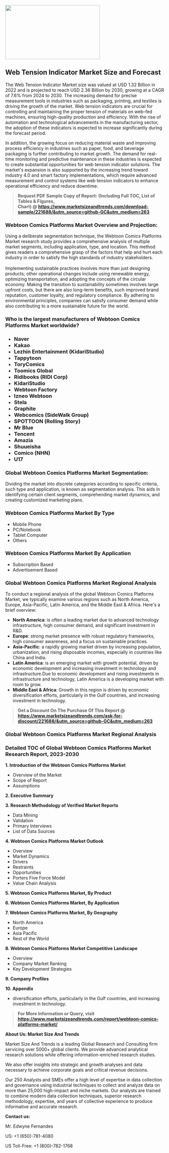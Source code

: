 <p><img class="alignnone size-medium wp-image-20088" src="https://ffe5etoiles.com/wp-content/uploads/2024/12/MST1-300x171.png" alt="" width="300" height="171" /></p><h2>Web Tension Indicator Market Size and Forecast</h2><p>The Web Tension Indicator Market size was valued at USD 1.32 Billion in 2022 and is projected to reach USD 2.36 Billion by 2030, growing at a CAGR of 7.6% from 2024 to 2030. The increasing demand for precise measurement tools in industries such as packaging, printing, and textiles is driving the growth of the market. Web tension indicators are crucial for controlling and maintaining the proper tension of materials on web-fed machines, ensuring high-quality production and efficiency. With the rise of automation and technological advancements in the manufacturing sector, the adoption of these indicators is expected to increase significantly during the forecast period. </p><p>In addition, the growing focus on reducing material waste and improving process efficiency in industries such as paper, food, and beverage packaging is further contributing to market growth. The demand for real-time monitoring and predictive maintenance in these industries is expected to create substantial opportunities for web tension indicator solutions. The market's expansion is also supported by the increasing trend toward industry 4.0 and smart factory implementations, which require advanced measurement and control systems like web tension indicators to enhance operational efficiency and reduce downtime.</p></p><blockquote id="" class=""><strong>Request PDF Sample Copy of Report: (Including Full TOC, List of Tables &amp; Figures, Chart)&nbsp;@&nbsp;<strong><a href="https://www.marketsizeandtrends.com/download-sample/221688/&utm_source=github-GC&utm_medium=263" target="_blank">https://www.marketsizeandtrends.com/download-sample/221688/&utm_source=github-GC&utm_medium=263</a></strong></strong></blockquote><h3 id="" class="">Webtoon Comics Platforms Market&nbsp;Overview and Projection:</h3><p id="" class="">Using a deliberate segmentation technique, the Webtoon Comics Platforms Market research study provides a comprehensive analysis of multiple market segments, including application, type, and location. This method gives readers a comprehensive grasp of the factors that help and hurt each industry in order to satisfy the high standards of industry stakeholders. <br /> <br />Implementing sustainable practices involves more than just designing products; other operational changes include using renewable energy, optimizing transportation, and adopting the concepts of the circular economy. Making the transition to sustainability sometimes involves large upfront costs, but there are also long-term benefits, such improved brand reputation, customer loyalty, and regulatory compliance. By adhering to environmental principles, companies can satisfy consumer demand while also contributing to a more sustainable future for the world.</p><h3 id="" class="">Who is the largest manufacturers of&nbsp;Webtoon Comics Platforms Market worldwide?</h3><h3 class=""><p><ul><li>Naver </li><li> Kakao </li><li> Lezhin Entertainment (KidariStudio) </li><li> Tappytoon </li><li> ToryComics </li><li> Toomics Global </li><li> Ridibooks (RIDI Corp) </li><li> KidariStudio </li><li> Webtoon Factory </li><li> Izneo Webtoon </li><li> Stela </li><li> Graphite </li><li> Webcomics (SideWalk Group) </li><li> SPOTTOON (Rolling Story) </li><li> Mr Blue </li><li> Tencent </li><li> Amazia </li><li> Shuueisha </li><li> Comico (NHN) </li><li> U17</li></ul></p></h3><h3 id="" class="">Global&nbsp;Webtoon Comics Platforms Market Segmentation:</h3><p id="" class="">Dividing the market into discrete categories according to specific criteria, such type and application, is known as segmentation analysis. This aids in identifying certain client segments, comprehending market dynamics, and creating customized marketing plans.</p><h3 id="" class="">Webtoon Comics Platforms Market&nbsp;By Type</h3><p><p><ul><li>Mobile Phone</li><li> PC/Notebook</li><li> Tablet Computer</li><li> Others</p></li></ul></p></p><h3 id="" class="">Webtoon Comics Platforms Market&nbsp;By Application</h3><p class=""><p><ul><li>Subscription Based</li><li> Advertisement Based</li></ul></p></p><h3 id="" class="">Global Webtoon Comics Platforms Market Regional Analysis</h3><p id="" class="">To conduct a regional analysis of the global Webtoon Comics Platforms Market, we typically examine various regions such as North America, Europe, Asia-Pacific, Latin America, and the Middle East &amp; Africa. Here's a brief overview:</p><ul><li><strong>North America</strong>: is often a leading market due to advanced technology infrastructure, high consumer demand, and significant investment in R&amp;D.</li><li><strong>Europe</strong>: strong market presence with robust regulatory frameworks, high consumer awareness, and a focus on sustainable practices.</li><li><strong>Asia-Pacific</strong>: a rapidly growing market driven by increasing population, urbanization, and rising disposable incomes, especially in countries like China and India.</li><li><strong>Latin America</strong>: is an emerging market with growth potential, driven by economic development and increasing investment in technology and infrastructure.Due to economic development and rising investments in infrastructure and technology, Latin America is a developing market with room to grow.</li><li><strong>Middle East &amp; Africa</strong>: Growth in this region is driven by economic diversification efforts, particularly in the Gulf countries, and increasing investment in technology.</li></ul><blockquote id="" class=""><strong>Get a Discount On The Purchase Of This Report @ <strong><a href="https://www.marketsizeandtrends.com/ask-for-discount/221688/&utm_source=github-GC&utm_medium=263" target="_blank">https://www.marketsizeandtrends.com/ask-for-discount/221688/&utm_source=github-GC&utm_medium=263</a></strong></strong></blockquote><h3 id="" class="">Global Webtoon Comics Platforms Market Regional Analysis</h3><h3 id="" class="">Detailed TOC of Global Webtoon Comics Platforms Market Research Report, 2023-2030</h3><p id="" class=""><strong>1. Introduction of the Webtoon Comics Platforms Market</strong></p><ul><li>Overview of the Market</li><li>Scope of Report</li><li>Assumptions</li></ul><p id="" class=""><strong>2. Executive Summary</strong></p><p id="" class=""><strong>3. Research Methodology of Verified Market Reports</strong></p><ul><li>Data Mining</li><li>Validation</li><li>Primary Interviews</li><li>List of Data Sources</li></ul><p id="" class=""><strong>4. Webtoon Comics Platforms Market Outlook</strong></p><ul><li>Overview</li><li>Market Dynamics</li><li>Drivers</li><li>Restraints</li><li>Opportunities</li><li>Porters Five Force Model</li><li>Value Chain Analysis</li></ul><p id="" class=""><strong>5. Webtoon Comics Platforms Market, By Product</strong></p><p id="" class=""><strong>6. Webtoon Comics Platforms Market, By Application</strong></p><p id="" class=""><strong>7. Webtoon Comics Platforms Market, By Geography</strong></p><ul><li>North America</li><li>Europe</li><li>Asia Pacific</li><li>Rest of the World</li></ul><p id="" class=""><strong>8. Webtoon Comics Platforms Market Competitive Landscape</strong></p><ul><li>Overview</li><li>Company Market Ranking</li><li>Key Development Strategies</li></ul><p id="" class=""><strong>9. Company Profiles</strong></p><p id="" class=""><strong>10. Appendix</strong></p><ul><li>diversification efforts, particularly in the Gulf countries, and increasing investment in technology.</li></ul><blockquote id="" class=""><strong>For More Information or Query, visit <strong><strong><a href="https://www.marketsizeandtrends.com/report/webtoon-comics-platforms-market/" target="_blank">https://www.marketsizeandtrends.com/report/webtoon-comics-platforms-market/</a></strong></strong></strong></blockquote><p id="" class=""><strong>About Us: Market Size And Trends</strong></p><p id="" class="">Market Size And Trends is a leading Global Research and Consulting firm servicing over 5000+ global clients. We provide advanced analytical research solutions while offering information-enriched research studies.</p><p id="" class="">We also offer insights into strategic and growth analyses and data necessary to achieve corporate goals and critical revenue decisions.</p><p id="" class="">Our 250 Analysts and SMEs offer a high level of expertise in data collection and governance using industrial techniques to collect and analyze data on more than 25,000 high-impact and niche markets. Our analysts are trained to combine modern data collection techniques, superior research methodology, expertise, and years of collective experience to produce informative and accurate research.</p><p id="" class=""><strong>Contact us:</strong></p><p id="" class="">Mr. Edwyne Fernandes</p><p id="" class="">US: +1 (650)-781-4080</p><p id="" class="">US Toll-Free: +1 (800)-782-1768</p>
